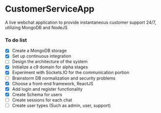 # CustomerServiceApp
A live webchat application to provide instantaneous customer support 24/7, utilizing MongoDB and NodeJS

### To do list
- [x] Create a MongoDB storage
- [x] Set up continuous integration
- [ ] Design the architecture of the system
- [x] Initialize a c9 domain for alpha stages
- [x] Experiment with Sockets.IO for the communication portion
- [ ] Brainstorm DB normalization and security problems
- [x] Choose a front-end framework, ReactJS
- [X] Add login and register functionality
- [X] Create Schema for users
- [ ] Create sessions for each chat
- [ ] Create user types (Such as admin, user, support)